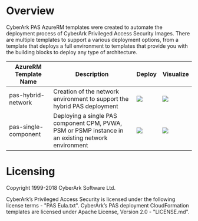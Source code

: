 # Overview

CyberArk PAS AzureRM templates were created to automate the deployment process of CyberArk Privileged Access Security Images. There are multiple templates to support a various deployment options, from a template that deploys a full environment to templates that provide you with the building blocks to deploy any type of architecture.

| AzureRM Template Name | Description | Deploy | Visualize |
|-----------------------|-------------|--------|-----------|
| pas-hybrid-network | Creation of the network environment to support the hybrid PAS deployment | <a href="https://portal.azure.com/#create/Microsoft.Template/uri/https%3A%2F%2Fraw.githubusercontent.com%2Fcyberark%2Fpas-on-cloud%2Fmaster%2Fazure%2Fpas-hybrid-network.json" target="_blank"><img src="http://azuredeploy.net/deploybutton.png"/></a> | <a href="http://armviz.io/#/?load=https%3A%2F%2Fraw.githubusercontent.com%2Fcyberark%2Fpas-on-cloud%2Fmaster%2Fazure%2Fpas-hybrid-network.json" target="_blank"><img src="http://armviz.io/visualizebutton.png"/></a> |
| pas-single-component | Deploying a single PAS component CPM, PVWA, PSM or PSMP instance in an existing network environment |  <a href="https://portal.azure.com/#create/Microsoft.Template/uri/https%3A%2F%2Fraw.githubusercontent.com%2Fcyberark%2Fpas-on-cloud%2Fmaster%2Fazure%2Fpas-single-component.json" target="_blank"><img src="http://azuredeploy.net/deploybutton.png"/></a> | <a href="http://armviz.io/#/?load=https%3A%2F%2Fraw.githubusercontent.com%2Fcyberark%2Fpas-on-cloud%2Fmaster%2Fazure%2Fpas-single-component.json" target="_blank"><img src="http://armviz.io/visualizebutton.png"/></a> |

# Licensing
Copyright 1999-2018 CyberArk Software Ltd.

CyberArk’s Privileged Access Security is licensed under the following license terms - "PAS Eula.txt".
CyberArk’s PAS deployment CloudFormation templates are licensed under Apache License, Version 2.0 - "LICENSE.md".
